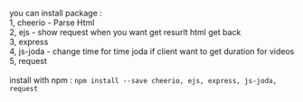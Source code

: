 you can install package :<br>
1, cheerio    - Parse Html<br>
2, ejs        - show request when you want get resurlt html get back<br>
3, express    <br>
4, js-joda    - change time for time joda if client want to get duration for videos<br>
5, request    <br>
<br>
install with npm : ```npm install --save cheerio, ejs, express, js-joda, request```
